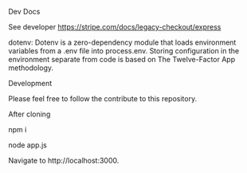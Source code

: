 Dev Docs

See developer https://stripe.com/docs/legacy-checkout/express

dotenv:
Dotenv is a zero-dependency module that loads environment variables from a .env file into process.env. Storing configuration in the environment separate from code is based on The Twelve-Factor App methodology.

Development

Please feel free to follow the contribute to this repository.

After cloning

npm i

node app.js

Navigate to http://localhost:3000.
